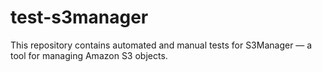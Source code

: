 # test-s3manager
This repository contains automated and manual tests for S3Manager — a tool for managing Amazon S3 objects.
